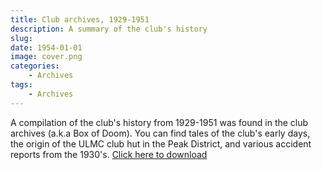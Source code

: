 ```yaml
---
title: Club archives, 1929-1951
description: A summary of the club's history
slug: 
date: 1954-01-01
image: cover.png
categories:
    - Archives
tags:
    - Archives
---
```


A compilation of the club's history from 1929-1951 was found in the club archives (a.k.a Box of Doom). You can find tales of the club's early days, the origin of the ULMC club hut in the Peak District, and various accident reports from the 1930's. 
[Click here to download](/documents/icmc_archives_compiled.pdf)
